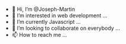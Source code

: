 - 👋 Hi, I’m @Joseph-Martin
- 👀 I’m interested in web development ...
- 🌱 I’m currently Javascript ...
- 💞️ I’m looking to collaborate on everybody ...
- 📫 How to reach me ...

<!---
Joseph-Frondozo/Joseph-Frondozo is a ✨ special ✨ repository because its `README.md` (this file) appears on your GitHub profile.
You can click the Preview link to take a look at your changes.
--->

